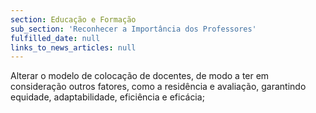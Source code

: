 ```yaml
---
section: Educação e Formação
sub_section: 'Reconhecer a Importância dos Professores'
fulfilled_date: null
links_to_news_articles: null
---
```


Alterar o modelo de colocação de docentes, de modo a ter em consideração outros fatores, como a residência e avaliação, garantindo equidade, adaptabilidade, eficiência e eficácia;